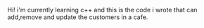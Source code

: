 Hi! i'm currently learning c++ and this is the code i wrote that can add,remove and update the customers in a cafe.
